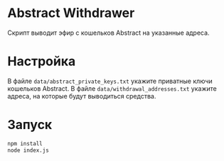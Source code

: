 # Abstract Withdrawer
Скрипт выводит эфир с кошельков Abstract на указанные адреса.

# Настройка
В файле `data/abstract_private_keys.txt` укажите приватные ключи кошельков Abstract.
В файле `data/withdrawal_addresses.txt` укажите адреса, на которые будут выводиться средства.

# Запуск
```bash
npm install
node index.js
```


